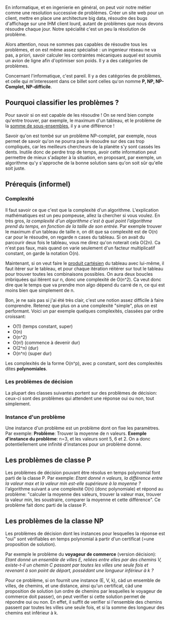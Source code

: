 En informatique, et en ingenierie en général, on peut voir notre métier comme une resolution successive de problèmes. 
Créer un site web pour un client, mettre en place une architecture big data, résoudre des bugs d'affichage sur une IHM client lourd,
autant de problèmes que nous devons résoudre chaque jour. Notre spécialité c'est un peu la résolution de problème.

Alors attention, nous ne sommes pas capables de résoudre tous les problèmes, et on est même assez spécialisé :
un ingenieur réseau ne va pas, a priori, savoir calculer les contraintes mécaniques auquel est soumis un avion de ligne afin d'optimiser son poids. Il y a des catégories de problèmes.

Concernant l'informatique, c'est pareil. Il y a des catégories de problèmes, et celle qui m'interessent dans ce billet sont celles qu'on nomme **P, NP, NP-Complet, NP-difficile**. 

## Pourquoi classifier les problèmes ?
Pour savoir si on est capable de les résoudre ! On se rend bien compte qu'entre trouver, par exemple, le maximum d'un tableau, et le problème de la [somme de sous-ensembles](https://fr.wikipedia.org/wiki/Probl%C3%A8me_de_la_somme_de_sous-ensembles), il y a une différence ! 

Savoir qu'on est tombé sur un problème NP-complet, par exemple, nous permet de savoir qu'on ne pourra pas le résoudre sur des cas trop compliqués, car les meilleurs chercheurs de la planète s'y sont cassés les dents. Inutile donc de perdre trop de temps, avoir cette information peut permettre de mieux s'adapter à la situation, en proposant, par exemple, un algorithme qu'y s'approche de la bonne solution sans qu'on soit sûr qu'elle soit juste.

## Prérequis (informel)
### Complexité
Il faut savoir ce que c'est que la complexité d'un algorithme. L'explication mathématiques est un peu pompeuse, allez la chercher si vous voulez. En très gros, *la complexité d'un algorithme c'est à quel point l'algorithme prend du temps, en fonction de la taille de son entrée*. Par exemple trouver le maximum d'un tableau de taille n, on dit que sa complexité est de O(n) car pour le résoudre, on regarde n cases du tableau. 
Si on avait du parcourir deux fois le tableau, vous me direz qu'on noterait cela O(2n). Ca n'est pas faux, mais quand on varie seulement d'un facteur multiplicatif constant, on garde la notation O(n).

Maintenant, si on veut faire le [produit cartésien](http://www.bibmath.net/dico/index.php?action=affiche&quoi=./p/prodcart.html) du tableau avec lui-même, il faut itérer sur le tableau, et pour chaque itération réitérer sur tout le tableau pour trouver toutes les combinaisons possibles. On aura deux boucles imbriquées qui itèrent sur n, donc une complexité de O(n^2). Ca veut donc dire que le temps que va prendre mon algo dépend du carré de n, ce qui est moins bien que simplement de n.

Bon, je ne sais pas si j'ai été très clair, c'est une notion assez difficile à faire comprendre. Retenez que plus on a une complexité "simple", plus on est performant. Voici un par exemple quelques complexités, classées par ordre croissant:
- O(1) (temps constant, super)
- O(n)
- O(n^2)
- O(n!) (commence à devenir dur)
- O(2^n) (dur)
- O(n^n) (super dur)

Les complexités de la forme O(n^p), avec p constant, sont des complexités dites **polynomiales**.

### Les problèmes de décision

La plupart des classes suivantes portent sur des problèmes de décision: ceux-ci sont des problèmes qui attendent une réponse oui ou non, tout simplement.

### Instance d'un problème
Une instance d'un problème est un problème dont on fixe les paramètres. Par exemple:
**Problème**: Trouver la moyenne de n valeurs.
**Exemple d'instance du problème**: n=3, et les valeurs sont 5, 6 et 2.
On a donc potentiellement une infinité d'instances pour un problème donné.

## Les problèmes de classe P
Les problèmes de décision pouvant être résolus en temps polynomial font parti de la classe P. 
Par exemple:
*Etant donné n valeurs, la différence entre la valeur max et la valeur min est-elle supérieure à la moyenne ?*
l'algorithme suivant a une complexité O(n) (donc polynomiale) et répond au problème: "calculer la moyenne des valeurs, trouver la valeur max, trouver la valeur min, les soustraire, comparer la moyenne et cette différence". Ce problème fait donc parti de la classe P.

## Les problèmes de la classe NP
Les problèmes de décision dont les instances pour lesquelles la réponse est "oui" sont vérifiables en temps polynomial à partir d'un certificat (=une proposition de solution).

Par exemple le problème du **voyageur de commerce** (version décision):
*Etant donné un ensemble de villes E, reliées entre elles par des chemins V, existe-t-il un chemin C passant par toutes les villes une seule fois et revenant à son point de départ, possédant une longueur inférieur à k ?*

Pour ce problème, si on fournit une instance (E, V, k), càd un ensemble de villes, de chemins, et une distance, ainsi qu'un certificat, càd une proposition de solution (un ordre de chemins par lesquelles le voyageur de commerce doit passer), on peut verifier si cette solution permet de répondre oui ou non. En effet, il suffit de verifier si l'ensemble des chemins passent par toutes les villes une seule fois, et si la somme des longueur des chemins est inférieur à k.


